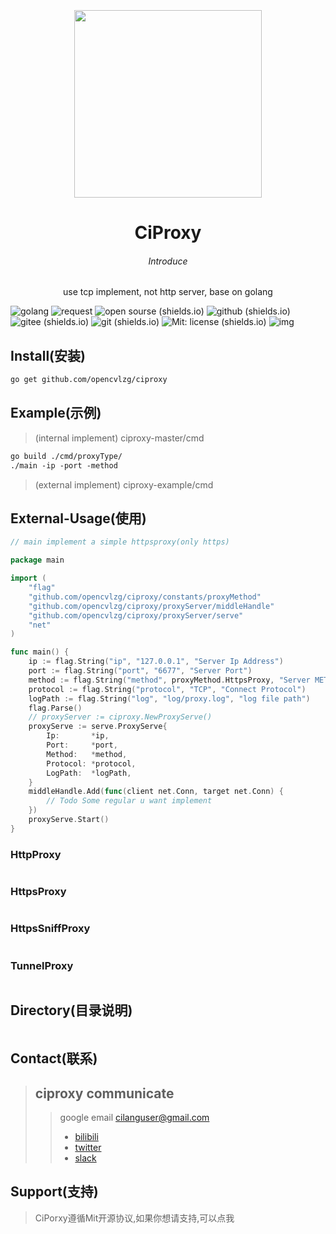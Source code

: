 

<div align=center></br></br></br>
<center> <img src="http://www.cilang.buzz/static/file/logo.jpg" zoom="100%"  width="300" height="300" /></center>

#  <center>  CiProxy </center>

###### <center>Introduce</center>

<center>use tcp implement, not http server, base on golang</center>

</div>


![golang](https://img.shields.io/badge/golang-blue?logo=go) ![request](https://img.shields.io/badge/proxy-blue?logo=proxy)  ![open sourse (shields.io)](https://img.shields.io/badge/open%20sourse-darkgreen?logo=opensourceinitiative)   ![github (shields.io)](https://img.shields.io/badge/github-grey?logo=github) ![gitee (shields.io)](https://img.shields.io/badge/gitee-orange?logo=gitee) ![git (shields.io)](https://img.shields.io/badge/git-lightblue?logo=git) ![Mit: license (shields.io)](https://img.shields.io/badge/Mit-license-blue?logo=bookstack) ![img](https://komarev.com/ghpvc/?username=cilproxy&&style=flat-square)


## Install(安装)
```makefile
go get github.com/opencvlzg/ciproxy
```
## Example(示例)

> (internal implement) ciproxy-master/cmd 
```makefile
go build ./cmd/proxyType/
./main -ip -port -method 
```

> (external implement) ciproxy-example/cmd

## External-Usage(使用)

```go
// main implement a simple httpsproxy(only https)

package main

import (
	"flag"
	"github.com/opencvlzg/ciproxy/constants/proxyMethod"
	"github.com/opencvlzg/ciproxy/proxyServer/middleHandle"
	"github.com/opencvlzg/ciproxy/proxyServer/serve"
	"net"
)

func main() {
	ip := flag.String("ip", "127.0.0.1", "Server Ip Address")
	port := flag.String("port", "6677", "Server Port")
	method := flag.String("method", proxyMethod.HttpsProxy, "Server METHOD NORMAL,TUNNEL, SNIFF")
	protocol := flag.String("protocol", "TCP", "Connect Protocol")
	logPath := flag.String("log", "log/proxy.log", "log file path")
	flag.Parse()
	// proxyServer := ciproxy.NewProxyServe()
	proxyServe := serve.ProxyServe{
		Ip:       *ip,
		Port:     *port,
		Method:   *method,
		Protocol: *protocol,
		LogPath:  *logPath,
	}
	middleHandle.Add(func(client net.Conn, target net.Conn) {
		// Todo Some regular u want implement
	})
	proxyServe.Start()
}

```

### HttpProxy

```go

```

### HttpsProxy

```go

```

### HttpsSniffProxy

```go

```


### TunnelProxy

```go

```

## Directory(目录说明)
```
```

## Contact(联系)

> ## ciproxy communicate
>
>> 
>> google email cilanguser@gmail.com 
>> - [bilibili](https://space.bilibili.com/433915419)
>> - [twitter]()
>> - [slack]()


## Support(支持)

> CiPorxy遵循Mit开源协议,如果你想请支持,可以点我











